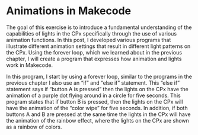 
# Animations in Makecode #

The goal of this exercise is to introduce a fundamental understanding of the capabilities of lights in the CPx specifically through the use of various animation functions.  In this post, I developed various programs that illustrate different animation settings that result in different light patterns on the CPx. Using the forever loop, which we learned about in the previous chapter, I will create a program that expresses how animation and lights work in Makecode. 

In this program, I start by using a forever loop, similar to the programs in the previous chapter I also use an “if” and “else if” statement. This “else if” statement says if “button A is pressed” then the lights on the CPx have the animation of a purple dot flying around in a circle for five seconds. This program states that if button B is pressed, then the lights on the CPx will have the animation of the “color wipe” for five seconds. In addition, if both buttons A and B are pressed at the same time the lights in the CPx will have the animation of the rainbow effect, where the lights on the CPx are shown as a rainbow of colors.
